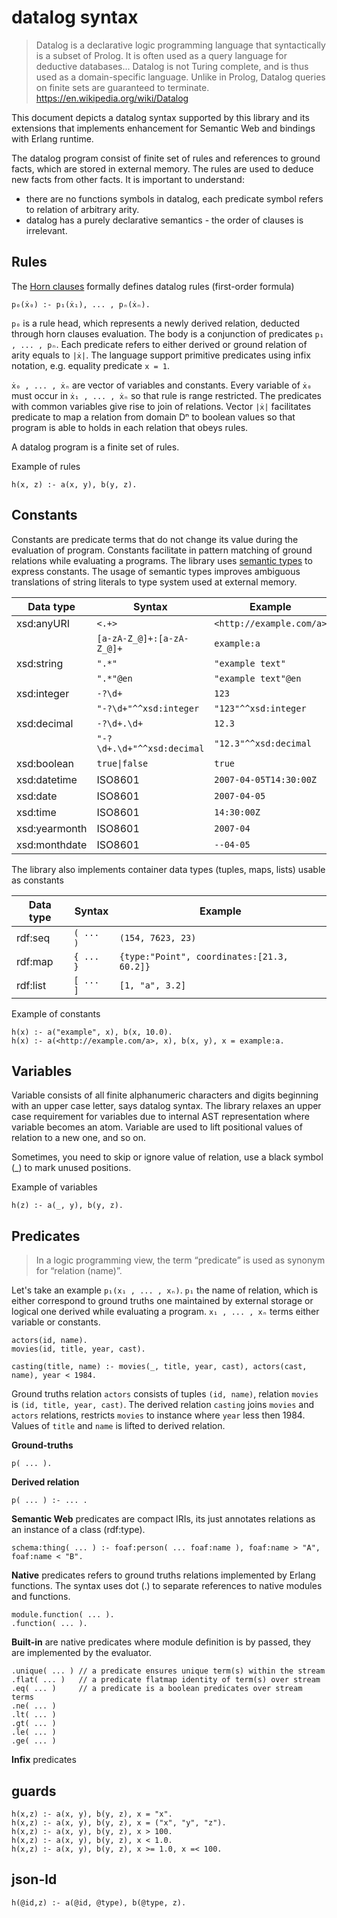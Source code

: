 # datalog syntax

> Datalog is a declarative logic programming language that syntactically is a subset of Prolog. It is often used as a query language for deductive databases... Datalog is not Turing complete, and is thus used as a domain-specific language. Unlike in Prolog, Datalog queries on finite sets are guaranteed to terminate.
> https://en.wikipedia.org/wiki/Datalog

This document depicts a datalog syntax supported by this library and its extensions that implements enhancement for Semantic Web and bindings with Erlang runtime.

The datalog program consist of finite set of rules and references to ground facts, which are stored in external memory. The rules are used to deduce new facts from other facts. It is important to understand: 
* there are no functions symbols in datalog, each predicate symbol refers to relation of arbitrary arity.
* datalog has a purely declarative semantics - the order of clauses is irrelevant.

## Rules

The [Horn clauses](https://en.wikipedia.org/wiki/Horn_clause) formally defines datalog rules (first-order formula)

```
p₀(ẋ₀) :- p₁(ẋ₁), ... , pₙ(ẋₙ).
```

`p₀` is a rule head, which represents a newly derived relation, deducted through horn clauses evaluation. The body is a conjunction of predicates `p₁ , ... , pₙ`. Each predicate refers to either derived or ground relation of arity equals to `|ẋ|`. The language support primitive predicates using infix notation, e.g. equality predicate `x = 1`. 

`ẋ₀ , ... , ẋₙ` are vector of variables and constants. Every variable of `ẋ₀` must occur in `ẋ₁ , ... , ẋₙ` so that rule is range restricted. The predicates with common variables give rise to join of relations. Vector `|ẋ|` facilitates predicate to map a relation from domain Dⁿ to boolean values so that program is able to holds in each relation that obeys rules.

A datalog program is a finite set of rules.

Example of rules

```
h(x, z) :- a(x, y), b(y, z).
```

## Constants

Constants are predicate terms that do not change its value during the evaluation of program. Constants facilitate in pattern matching of ground relations while evaluating a programs. The library uses [semantic types](https://github.com/fogfish/semantic/blob/master/doc/datatype.md) to express constants. The usage of semantic types improves ambiguous translations of string literals to type system used at external memory. 

Data type | Syntax | Example
--- | --- | ---
xsd:anyURI |  `<.+>` | `<http://example.com/a>`
|| `[a-zA-Z_@]+:[a-zA-Z_@]+` | `example:a`
xsd:string | `".*"` | `"example text"`
|| `".*"@en` | `"example text"@en`
xsd:integer | `-?\d+` | `123`
|| `"-?\d+"^^xsd:integer` | `"123"^^xsd:integer`
xsd:decimal | `-?\d+.\d+` | `12.3`
|| `"-?\d+.\d+"^^xsd:decimal` | `"12.3"^^xsd:decimal`
xsd:boolean | `true\|false` | `true`
xsd:datetime | ISO8601 | `2007-04-05T14:30:00Z`
xsd:date | ISO8601 | `2007-04-05`
xsd:time | ISO8601 | `14:30:00Z`
xsd:yearmonth | ISO8601 | `2007-04`
xsd:monthdate | ISO8601 | `--04-05`

The library also implements container data types (tuples, maps, lists) usable as constants

Data type | Syntax | Example
--- | --- | ---
rdf:seq |  `( ... )` | `(154, 7623, 23)`
rdf:map |  `{ ... }` | `{type:"Point", coordinates:[21.3, 60.2]}`
rdf:list|  `[ ... ]` | `[1, "a", 3.2]`


Example of constants

```
h(x) :- a("example", x), b(x, 10.0).
h(x) :- a(<http://example.com/a>, x), b(x, y), x = example:a.
```

## Variables

Variable consists of all finite alphanumeric characters and digits beginning with an upper case letter, says datalog syntax. The library relaxes an upper case requirement for variables due to internal AST representation where variable becomes an atom. Variable are used to lift positional values of relation to a new one, and so on.

Sometimes, you need to skip or ignore value of relation, use a black symbol (\_) to mark unused positions. 

Example of variables

```
h(z) :- a(_, y), b(y, z).
```


## Predicates

> In a logic programming view, the term “predicate” is used as synonym for “relation (name)”.

Let's take an example `p₁(x₁ , ... , xₙ)`. `p₁` the name of relation, which is either correspond to ground truths one maintained by external storage or logical one derived while evaluating a program. `x₁ , ... , xₙ` terms either variable or constants.

```
actors(id, name).
movies(id, title, year, cast).

casting(title, name) :- movies(_, title, year, cast), actors(cast, name), year < 1984.
```

Ground truths relation `actors` consists of tuples `(id, name)`, relation `movies` is `(id, title, year, cast)`. The derived relation `casting` joins `movies` and `actors` relations, restricts `movies` to instance where `year` less then 1984. Values of `title` and `name` is lifted to derived relation.

**Ground-truths**

```
p( ... ).
```

**Derived relation**

```
p( ... ) :- ... .
```

**Semantic Web** predicates are compact IRIs, its just annotates relations as an instance of a class (rdf:type).

```
schema:thing( ... ) :- foaf:person( ... foaf:name ), foaf:name > "A", foaf:name < "B".
```

**Native** predicates refers to ground truths relations implemented by Erlang functions. The syntax uses dot (.) to separate references to native modules and functions. 

```
module.function( ... ).
.function( ... ).
``` 

**Built-in** are native predicates where module definition is by passed, they are implemented by the evaluator. 

```
.unique( ... ) // a predicate ensures unique term(s) within the stream
.flat( ... )   // a predicate flatmap identity of term(s) over stream
.eq( ... )     // a predicate is a boolean predicates over stream terms
.ne( ... )
.lt( ... )
.gt( ... )
.le( ... )
.ge( ... )
``` 

**Infix** predicates


## guards
```
h(x,z) :- a(x, y), b(y, z), x = "x".
h(x,z) :- a(x, y), b(y, z), x = ("x", "y", "z").
h(x,z) :- a(x, y), b(y, z), x > 100.
h(x,z) :- a(x, y), b(y, z), x < 1.0.
h(x,z) :- a(x, y), b(y, z), x >= 1.0, x =< 100.
```

## json-ld
```
h(@id,z) :- a(@id, @type), b(@type, z).
```
